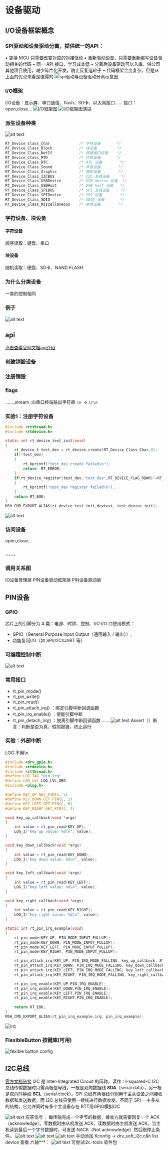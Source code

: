 # 设备驱动
##  I/O设备框架概念
### SPI驱动和设备驱动分离，提供统一的API：
• 更换 MCU 只需要改变对应的对接驱动
• 重新驱动设备，只需要重新编写设备驱动相关的代码
• 同一 API 接口，学习成本低
• 分离后设备驱动可以入库，供公司其他项目使用，减少碎片化开发，防止反复造轮子
• 代码框架会变复杂，但是从上面的优点来看是值得的
![spi驱动与设备驱动分离示意图](image-3.png)
### I/O框架
I/O设备：显示屏、串口通信、flash、SD卡、以太网接口……
接口：open,close...
![I/O框架图](image-4.png)
![I/O框架图演进](image-7.png)
### 派生设备种类
![alt text](image.png)
``` c 
RT_Device_Class_Char             /* 字符设备       */
RT_Device_Class_Block            /* 块设备         */
RT_Device_Class_NetIf            /* 网络接口设备    */
RT_Device_Class_MTD              /* 内存设备       */
RT_Device_Class_RTC              /* RTC 设备        */
RT_Device_Class_Sound            /* 声音设备        */
RT_Device_Class_Graphic          /* 图形设备        */
RT_Device_Class_I2CBUS           /* I2C 总线设备     */
RT_Device_Class_USBDevice        /* USB device 设备  */
RT_Device_Class_USBHost          /* USB host 设备   */
RT_Device_Class_SPIBUS           /* SPI 总线设备     */
RT_Device_Class_SPIDevice        /* SPI 设备        */
RT_Device_Class_SDIO             /* SDIO 设备       */
RT_Device_Class_Miscellaneous    /* 杂类设备        */

```
### 字符设备、块设备
#### 字符设备
顺序读取：键盘、串口
#### 块设备
随机读取：硬盘、SD卡、NAND FLASH
### 为什么分类设备
一类的控制相同
### 例子
![alt text](image-5.png)

## api
[点击查看官网文档api介绍](https://www.rt-thread.org/document/site/#/rt-thread-version/rt-thread-standard/programming-manual/device/device?id=%e5%88%9b%e5%bb%ba%e5%92%8c%e6%b3%a8%e5%86%8c-io-%e8%ae%be%e5%a4%87)
### 创建销毁设备
### 注册销毁
### flags
……_stream :向串口终端输出字符串
`\n `→ `\r\n`
### 实验1：注册字符设备
``` c
#include <rtthread.h>
#include <rtdevice.h>

static int rt_device_test_init(void)
{
    rt_device_t test_dev = rt_device_create(RT_Device_Class_Char,0);
    if(!test_dev)
    {
        rt_kprintf("test_dev create failed\n");
        return -RT_ERROR;
    }
    if(rt_device_register(test_dev,"test_dev",RT_DEVICE_FLAG_RDWR)!=RT_EOK)
    {
        rt_kprintf("test_dev register failed\n");
    }
    return RT_EOK;
}
MSH_CMD_EXPORT_ALIAS(rt_device_test_init,devtest, test device init);
```
![alt text](image-6.png)
### 访问设备
open,close...
### ……

### 调用关系图

IO设备管理层
PIN设备驱动框架层
PIN设备驱动层
## PIN设备

### GPIO
芯片上的引脚分为 4 类：电源、时钟、控制、I/O
I/O 口使用模式：
- GPIO（General Purpose Input Output（通用输入 / 输出））,
- 功能复用I/O（如 SPI/I2C/UART 等）

### 可编程控制中断
![alt text](image-1.png)
### 常用接口
- rt_pin_mode()
- rt_pin_write()
- rt_pin_read()
- rt_pin_attach_irq() ：绑定引脚中断回调函数
- rt_pin_irq_enable() ：使能引脚中断
- rt_pin_detach_irq() ：脱离引脚中断回调函数
……
![alt text](image-2.png)
Assert（）断言：判断是否为真，假则报错，终止运行

### 实验：外部中断
LOG 不用\n
``` c
#include <drv_gpio.h>
#include <rtdevice.h>
#include <rtthread.h>
#define LOG_TAG "pin.irq"
#define LOG_LVL LOG_LVL_DBG
#include <ulog.h>

#define KEY_UP GET_PIN(C, 5)
#define KEY_DOWN GET_PIN(C, 1)
#define KEY_LEFT GET_PIN(C, 0)
#define KEY_RIGHT GET_PIN(C, 4)

void key_up_callback(void *args) 
{ 
    int value = rt_pin_read(KEY_UP);
    LOG_I("key up value: %d\n", value);
}

void key_down_callback(void *args) 
{ 
    int value = rt_pin_read(KEY_DOWN);
    LOG_I("key down value: %d\n", value);
}

void key_left_callback(void *args) 
{ 
    int value = rt_pin_read(KEY_LEFT);
    LOG_I("key left value: %d\n", value);
}

void key_right_callback(void *args) 
{ 
    int value = rt_pin_read(KEY_RIGHT);
    LOG_I("key right value: %d\n", value);
}

static int rt_pin_irq_example(void)
{
    rt_pin_mode(KEY_UP, PIN_MODE_INPUT_PULLUP);
    rt_pin_mode(KEY_DOWN, PIN_MODE_INPUT_PULLUP);
    rt_pin_mode(KEY_LEFT, PIN_MODE_INPUT_PULLUP);
    rt_pin_mode(KEY_RIGHT, PIN_MODE_INPUT_PULLUP);

    rt_pin_attach_irq(KEY_UP, PIN_IRQ_MODE_FALLING, key_up_callback, RT_NULL);
    rt_pin_attach_irq(KEY_DOWN, PIN_IRQ_MODE_FALLING, key_down_callback, RT_NULL);
    rt_pin_attach_irq(KEY_LEFT, PIN_IRQ_MODE_FALLING, key_left_callback, RT_NULL);
    rt_pin_attach_irq(KEY_RIGHT, PIN_IRQ_MODE_FALLING, key_right_callback, RT_NULL);

    rt_pin_irq_enable(KEY_UP,PIN_IRQ_ENABLE);
    rt_pin_irq_enable(KEY_DOWN,PIN_IRQ_ENABLE);
    rt_pin_irq_enable(KEY_LEFT,PIN_IRQ_ENABLE);
    rt_pin_irq_enable(KEY_RIGHT,PIN_IRQ_ENABLE);
    
    return RT_EOK;
}
MSH_CMD_EXPORT_ALIAS(rt_pin_irq_example,irq, pin_irq_example);
```
![irq](image-8.png)
### FlexibleButton 按键库(可用)
![fexible button config](image-9.png)
## I2C总线
[官方文档链接](https://www.rt-thread.org/document/site/#/rt-thread-version/rt-thread-standard/programming-manual/device/i2c/i2c)
I2C 是 Inter-Integrated Circuit 的简称，读作：I-squared-C
I2C 总线传输数据时只需两根信号线，一根是双向数据线 **SDA**（serial data），另一根是双向时钟线 **SCL**（serial clock）。SPI 总线有两根线分别用于主从设备之间接收数据和发送数据，而 I2C 总线只使用一根线进行数据收发。不同于 SPI 一主多从的结构，它允许同时有多个主设备存在
RTT用GPIO模拟I2C

![alt text](image-10.png)
应答信号： 每传输完成一个字节的数据，接收方就需要回复一个 ACK（acknowledge）。写数据时由从机发送 ACK，读数据时由主机发送 ACK。当主机读到最后一个字节数据时，可发送 NACK（Not acknowledge）然后跟停止条件。
![alt text](image-11.png)
![alt text](image-12.png)
![alt text](image-13.png)
手动添加
Kconfig → drv_soft_i2c.c&h
list device 查看
六轴***：
![alt text](image-14.png)
可尝试i2c-tools 软件包